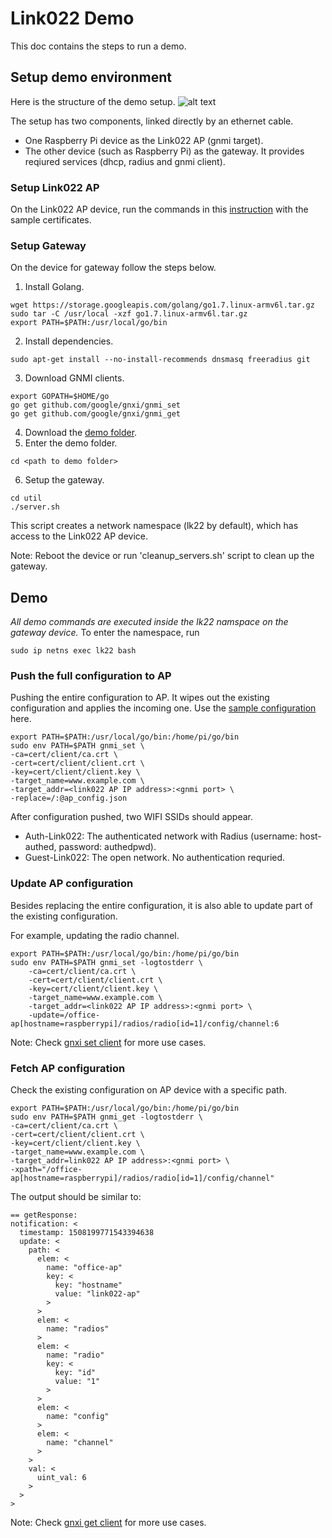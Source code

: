 # Link022 Demo
This doc contains the steps to run a demo.

## Setup demo environment
Here is the structure of the demo setup.
![alt text](./Link022_diagrams-demo.png "Demo setup architecture")

The setup has two components, linked directly by an ethernet cable.
  - One Raspberry Pi device as the Link022 AP (gnmi target).
  - The other device (such as Raspberry Pi) as the gateway. It provides reqiured services (dhcp, radius and gnmi client).

### Setup Link022 AP
On the Link022 AP device, run the commands in this [instruction](../README.md) with the sample certificates.

### Setup Gateway
On the device for gateway follow the steps below.
1. Install Golang.
```
wget https://storage.googleapis.com/golang/go1.7.linux-armv6l.tar.gz
sudo tar -C /usr/local -xzf go1.7.linux-armv6l.tar.gz
export PATH=$PATH:/usr/local/go/bin
```
2. Install dependencies.
``` 
sudo apt-get install --no-install-recommends dnsmasq freeradius git
```
3. Download GNMI clients.
```
export GOPATH=$HOME/go
go get github.com/google/gnxi/gnmi_set
go get github.com/google/gnxi/gnmi_get
```
4. Download the [demo folder](./).
5. Enter the demo folder.
```
cd <path to demo folder>
```
6. Setup the gateway.
```
cd util
./server.sh
```
This script creates a network namespace (lk22 by default), which has access to the Link022 AP device.

Note: Reboot the device or run 'cleanup_servers.sh' script to clean up the gateway.

## Demo
*All demo commands are executed inside the lk22 namspace on the gateway device.*
To enter the namespace, run
```
sudo ip netns exec lk22 bash
```

### Push the full configuration to AP
Pushing the entire configuration to AP. It wipes out the existing configuration and applies the incoming one.
Use the [sample configuration](./ap_config.json) here.
```
export PATH=$PATH:/usr/local/go/bin:/home/pi/go/bin
sudo env PATH=$PATH gnmi_set \
-ca=cert/client/ca.crt \
-cert=cert/client/client.crt \
-key=cert/client/client.key \
-target_name=www.example.com \
-target_addr=<link022 AP IP address>:<gnmi port> \
-replace=/:@ap_config.json
```
After configuration pushed, two WIFI SSIDs should appear.
  - Auth-Link022: The authenticated network with Radius (username: host-authed, password: authedpwd).
  - Guest-Link022: The open network. No authentication requried.

### Update AP configuration
Besides replacing the entire configuration, it is also able to update part of the existing configuration.

For example, updating the radio channel.
```
export PATH=$PATH:/usr/local/go/bin:/home/pi/go/bin
sudo env PATH=$PATH gnmi_set -logtostderr \
	-ca=cert/client/ca.crt \
	-cert=cert/client/client.crt \
	-key=cert/client/client.key \
	-target_name=www.example.com \
	-target_addr=<link022 AP IP address>:<gnmi port> \
	-update=/office-ap[hostname=raspberrypi]/radios/radio[id=1]/config/channel:6
```

Note: Check [gnxi set client](https://github.com/google/gnxi/tree/master/gnmi_set) for more use cases.
### Fetch AP configuration
Check the existing configuration on AP device with a specific path.
```
export PATH=$PATH:/usr/local/go/bin:/home/pi/go/bin
sudo env PATH=$PATH gnmi_get -logtostderr \
-ca=cert/client/ca.crt \
-cert=cert/client/client.crt \
-key=cert/client/client.key \
-target_name=www.example.com \
-target_addr=link022 AP IP address>:<gnmi port> \
-xpath="/office-ap[hostname=raspberrypi]/radios/radio[id=1]/config/channel"
```
The output should be similar to:
```
== getResponse:
notification: <
  timestamp: 1508199771543394638
  update: <
    path: <
      elem: <
        name: "office-ap"
        key: <
          key: "hostname"
          value: "link022-ap"
        >
      >
      elem: <
        name: "radios"
      >
      elem: <
        name: "radio"
        key: <
          key: "id"
          value: "1"
        >
      >
      elem: <
        name: "config"
      >
      elem: <
        name: "channel"
      >
    >
    val: <
      uint_val: 6
    >
  >
>
```
Note: Check [gnxi get client](https://github.com/google/gnxi/tree/master/gnmi_get) for more use cases.

